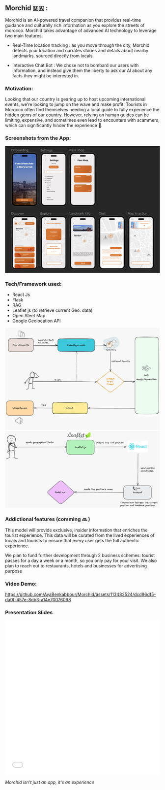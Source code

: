## Morchid 🇲🇦 :

Morchid is an AI-powered travel companion that provides real-time guidance and culturally rich information as you explore the streets of morocco. Morchid takes advantage of advanced AI technology to leverage two main features:

- Real-Time location tracking : as you move through the city, Morchid detects your location and narrates stories and details about nearby landmarks, sourced directly from locals.

- Interactive Chat Bot : We chose not to bombard our users with information, and instead give them the liberty to ask our AI about any facts they might be interested in.

### Motivation:

Looking that our country is gearing up to host upcoming international events, we're looking to jump on the wave and make profit. Tourists in Morocco often find themselves needing a local guide to fully experience the hidden gems of our country. However, relying on human guides can be limiting, expensive, and sometimes even lead to encounters with scammers, which can significantly hinder the experience 🫠.

### Screenshots from the App:

![ScreenShot](/ressources/UI_Dark.png)

### Tech/Framework used:

- React Js
- Flask
- RAG
- Leaflet js (to retrieve current Geo. data)
- Open Steet Map
- Google Geolocation API

![Archi1](/ressources/archi1.jpeg)
![Archi2](/ressources/archi2.jpeg)

### Addictional features (comming 🔜 )

This model will provide exclusive, insider information that enriches the tourist experience. This data will be curated from the lived experiences of locals and tourists to ensure that every user gets the full authentic experience.

We plan to fund further development through 2 business schemes: tourist passes for a day a week or a month, so you only pay for your visit. We also plan to reach out to restaurants, hotels and businesses for advertising purpose

### Video Demo:

https://github.com/AyaBenkabbour/Morchid/assets/113483524/dcd86df5-da0f-457e-8db3-a14e70076098

### Presentation Slides

<embed src="./ressouces/presentation_3BYTES.pdf" width="100%" height="500px" type="application/pdf">

_Morchid isn't just an app, it's an experience_
